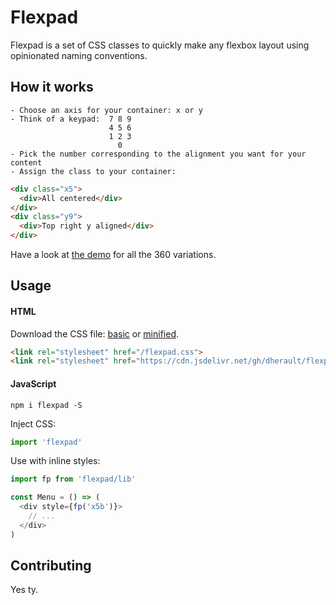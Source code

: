 # Flexpad

Flexpad is a set of CSS classes to quickly make any flexbox layout using opinionated naming conventions.

## How it works

```
- Choose an axis for your container: x or y
- Think of a keypad:  7 8 9
                      4 5 6
                      1 2 3
                        0
- Pick the number corresponding to the alignment you want for your content
- Assign the class to your container:
```
```html
<div class="x5">
  <div>All centered</div>
</div>
<div class="y9">
  <div>Top right y aligned</div>
</div>
```

Have a look at [the demo](https://dherault.github.io/flexpad/) for all the 360 variations.

## Usage

#### HTML

Download the CSS file: [basic](https://raw.githubusercontent.com/dherault/flexpad/master/flexpad.css) or [minified](https://cdn.jsdelivr.net/gh/dherault/flexpad@0.0.1/flexpad.min.css).
```html
<link rel="stylesheet" href="/flexpad.css">
<link rel="stylesheet" href="https://cdn.jsdelivr.net/gh/dherault/flexpad@0.0.1/flexpad.min.css">
```

#### JavaScript

`npm i flexpad -S`

Inject CSS:
```js
import 'flexpad'
```

Use with inline styles:
```js
import fp from 'flexpad/lib'

const Menu = () => (
  <div style={fp('x5b')}>
    // ...
  </div>
)
```

## Contributing

Yes ty.

